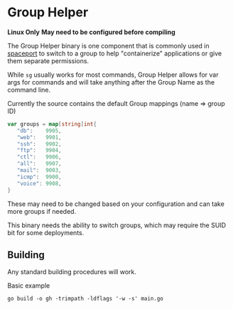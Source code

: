 # Group Helper

__Linux Only__
__May need to be configured before compiling__

The Group Helper binary is one component that is commonly used in [spaceport](https://github.com/iDigitalFlame/Spaceport)
to switch to a group to help "containerize" applications or give them separate permissions.

While `sg` usually works for most commands, Group Helper allows for var args for
commands and will take anything after the Group Name as the command line.

Currently the source contains the default Group mappings (name => group ID)

```go
var groups = map[string]int{
   "db":    9905,
   "web":   9901,
   "ssh":   9902,
   "ftp":   9904,
   "ctl":   9906,
   "all":   9907,
   "mail":  9003,
   "icmp":  9900,
   "voice": 9908,
}
```

These may need to be changed based on your configuration and can take more groups
if needed.

This binary needs the ability to switch groups, which may require the SUID bit
for some deployments.

## Building

Any standard building procedures will work.

Basic example

```shell
go build -o gh -trimpath -ldflags '-w -s' main.go
```
